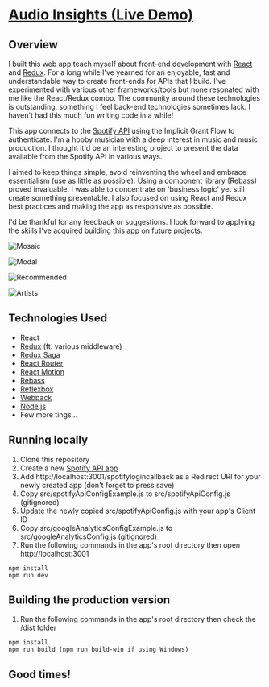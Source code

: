 # [Audio Insights (Live Demo)](http://ai.603.nu)

## Overview

I built this web app teach myself about front-end development with
[React](https://facebook.github.io/react/) and [Redux](http://redux.js.org).
For a long while I've yearned for an enjoyable, fast and understandable way to create
front-ends for APIs that I build. I've experimented with various other frameworks/tools
but none resonated with me like the React/Redux combo. The community around these
technologies is outstanding, something I feel back-end technologies sometimes lack. I
haven't had this much fun writing code in a while!

This app connects to the [Spotify API](https://developer.spotify.com/web-api/) using the Implicit
Grant Flow to authenticate. I'm a hobby musician with a deep interest in music and music production.
I thought it'd be an interesting project to present the data available from the Spotify API in
various ways.

I aimed to keep things simple, avoid reinventing the wheel and embrace essentialism (use as little
as possible). Using a component library ([Rebass](http://jxnblk.com/rebass/)) proved invaluable. I
was able to concentrate on 'business logic' yet still create something presentable. I also focused
on using React and Redux best practices and making the app as responsive as possible.

I'd be thankful for any feedback or suggestions. I look forward to applying the skills I've
acquired building this app on future projects.

![Mosaic](http://ai.603.nu/img/Mosaic.png)

![Modal](http://ai.603.nu/img/Modal.png)

![Recommended](http://ai.603.nu/img/Recommended.png)

![Artists](http://ai.603.nu/img/Artists.png)

## Technologies Used

* [React](https://facebook.github.io/react/)
* [Redux](https://github.com/reactjs/redux) (ft. various middleware)
* [Redux Saga](https://github.com/yelouafi/redux-saga/)
* [React Router](https://github.com/reactjs/react-router/)
* [React Motion](https://github.com/chenglou/react-motion)
* [Rebass](https://github.com/jxnblk/rebass)
* [Reflexbox](https://github.com/jxnblk/reflexbox)
* [Webpack](https://github.com/webpack/webpack)
* [Node.js](https://github.com/nodejs/node)
* Few more tings...

## Running locally

1. Clone this repository
2. Create a new [Spotify API app](https://developer.spotify.com/my-applications)
3. Add http://localhost:3001/spotifylogincallback as a Redirect URI for your newly created app (don't forget to press save)
4. Copy src/spotifyApiConfigExample.js to src/spotifyApiConfig.js (gitignored)
4. Update the newly copied src/spotifyApiConfig.js with your app's Client ID
6. Copy src/googleAnalyticsConfigExample.js to src/googleAnalyticsConfig.js (gitignored)
7. Run the following commands in the app's root directory then open http://localhost:3001
```
npm install
npm run dev
```

## Building the production version
1. Run the following commands in the app's root directory then check the /dist folder
```
npm install
npm run build (npm run build-win if using Windows)
```

## Good times!
